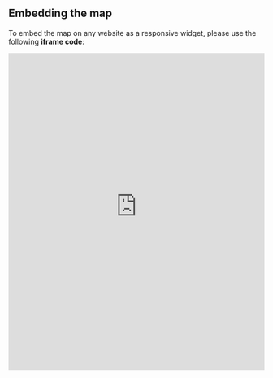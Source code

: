 ## Embedding the map

To embed the map on any website as a responsive widget, please use the following **iframe code**:

<iframe title="Euranet Map" aria-label="Map" id="euranet-map-long-term-unemployment-europe" src="https://map-long-term-unemployment.vercel.app" scrolling="no" frameborder="0"style="width: 0; min-width: 100% !important; border: none;" height="624"></iframe><script type="text/javascript">window.addEventListener("message",e=>{if("https://map-long-term-unemployment.vercel.app"!==e.origin)return;let t=e.data;if(t.height){document.getElementById("euranet-map-long-term-unemployment-europe").height=t.height+"px"}},!1)</script>